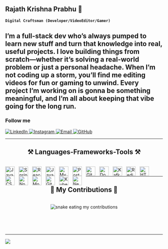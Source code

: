 ## Rajath Krishna Prabhu 👋

**`Digital Craftsman (Developer/VideoEditor/Gamer)`**

I’m a full-stack dev who’s always pumped to learn new stuff and turn that knowledge into real, useful projects. I love building things from scratch—whether it’s solving a real-world problem or just a personal headache. When I’m not coding up a storm, you’ll find me editing videos for fun or gaming to unwind. Every project I’m working on is gonna be something meaningful, and I’m all about keeping that vibe going for the long run.
---

### Follow me

<p align="left">
  <a href="https://www.linkedin.com/in/rajathkrishnaprabhu/" target="_blank">
    <img alt="LinkedIn" title="Connect on LinkedIn" src="https://custom-icon-badges.demolab.com/badge/LinkedIn-blue?logo=linkedin&logoColor=white&style=for-the-badge&labelColor=0A66C2"/>
  </a>
  <a href="https://www.instagram.com/rajathkprabhu/" target="_blank">
    <img alt="Instagram" title="Follow on Instagram" src="https://custom-icon-badges.demolab.com/badge/Instagram-purple?logo=instagram&logoColor=white&style=for-the-badge&labelColor=833AB4"/>
  </a>
  <a href="mailto:rajathkrishnaprabhu@gmail.com">
    <img alt="Email" title="Send me an Email" src="https://custom-icon-badges.demolab.com/badge/Email-D14836?logo=gmail&logoColor=white&style=for-the-badge&labelColor=D14836"/>
  </a>
  <a href="https://github.com/RealKrisMiles" target="_blank">
    <img alt="GitHub" title="Follow me on GitHub" src="https://custom-icon-badges.demolab.com/github/followers/yourgithubusername?color=236ad3&labelColor=1155ba&style=for-the-badge&logo=github&label=Follow&logoColor=white"/>
  </a>
</p>

---

 
<h2 align="center">⚒️ Languages-Frameworks-Tools ⚒️</h2>
<br/>
<img align="left" alt="Java" width="30px" style="padding-right:10px;" src="https://cdn.jsdelivr.net/gh/devicons/devicon/icons/java/java-original.svg"/>
<img align="left" alt="Spring Boot" width="30px" style="padding-right:10px;" src="https://cdn.jsdelivr.net/gh/devicons/devicon/icons/spring/spring-original.svg"/>
<img align="left" alt="React" width="30px" style="padding-right:10px;" src="https://cdn.jsdelivr.net/gh/devicons/devicon/icons/react/react-original.svg"/>
<img align="left" alt="JavaScript" width="30px" style="padding-right:10px;" src="https://cdn.jsdelivr.net/gh/devicons/devicon/icons/javascript/javascript-original.svg"/>
<img align="left" alt="MySQL" width="30px" style="padding-right:10px;" src="https://cdn.jsdelivr.net/gh/devicons/devicon/icons/mysql/mysql-original.svg"/>
<img align="left" alt="PostgreSQL" width="30px" style="padding-right:10px;" src="https://cdn.jsdelivr.net/gh/devicons/devicon/icons/postgresql/postgresql-original.svg"/>
<img align="left" alt="Git" width="30px" style="padding-right:10px;" src="https://cdn.jsdelivr.net/gh/devicons/devicon/icons/git/git-original.svg"/>
<img align="left" alt="Docker" width="30px" style="padding-right:10px;" src="https://cdn.jsdelivr.net/gh/devicons/devicon/icons/docker/docker-original.svg"/>
<img align="left" alt="Kafka" width="30px" style="padding-right:10px;" src="https://cdn.jsdelivr.net/gh/devicons/devicon/icons/apachekafka/apachekafka-original.svg"/>
<img align="left" alt="Redis" width="30px" style="padding-right:10px;" src="https://cdn.jsdelivr.net/gh/devicons/devicon/icons/redis/redis-original.svg"/>
<img align="left" alt="HTML" width="30px" style="padding-right:10px;" src="https://cdn.jsdelivr.net/gh/devicons/devicon/icons/html5/html5-plain.svg" />
<img align="left" alt="CSS" width="30px" style="padding-right:10px;" src="https://cdn.jsdelivr.net/gh/devicons/devicon/icons/css3/css3-plain.svg" />
<img align="left" alt="Node.js" width="30px" style="padding-right:10px;" src="https://cdn.jsdelivr.net/gh/devicons/devicon/icons/nodejs/nodejs-original.svg"/>
<img align="left" alt="MongoDB" width="30px" style="padding-right:10px;" src="https://cdn.jsdelivr.net/gh/devicons/devicon/icons/mongodb/mongodb-original.svg"/>
<img align="left" alt="GitHub" width="30px" style="padding-right:10px;" src="https://cdn.jsdelivr.net/gh/devicons/devicon/icons/github/github-original.svg"/>
<img align="left" alt="Kubernetes" width="30px" style="padding-right:10px;" src="https://cdn.jsdelivr.net/gh/devicons/devicon/icons/kubernetes/kubernetes-plain.svg"/>
<img align="left" alt="Next.js" width="30px" style="padding-right:10px;" src="https://cdn.jsdelivr.net/gh/devicons/devicon/icons/nextjs/nextjs-original.svg"/>

<br/>
<hr/>

<div align="center">
  <h2>🐍 My Contributions 🐍</h2>
  <br>
  <img alt="snake eating my contributions" src="https://raw.githubusercontent.com/RealKrisMiles/RealKrisMiles/output/github-contribution-grid-snake.svg" />
  
  <br/><br/><br/>
</div>
<hr/>

![](https://leetcard.jacoblin.cool/RajathKrishnaPrabhu?theme=light,unicorn)

